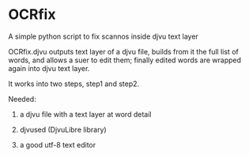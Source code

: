 # OCRfix
A simple python script to fix scannos inside djvu text layer

OCRfix.djvu outputs text layer of a djvu file, builds from it the full list of words, and allows a suer to edit them; finally edited words are wrapped again into djvu text layer. 

It works into two steps, step1 and step2.

Needed:

1. a djvu file with a text layer at word detail

2. djvused (DjvuLibre library)

3. a good utf-8 text editor 
